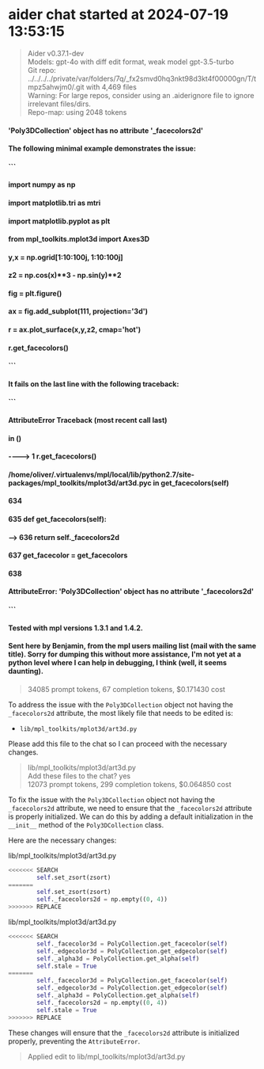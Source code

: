 
# aider chat started at 2024-07-19 13:53:15

> Aider v0.37.1-dev  
> Models: gpt-4o with diff edit format, weak model gpt-3.5-turbo  
> Git repo: ../../../../private/var/folders/7q/_fx2smvd0hq3nkt98d3kt4f00000gn/T/tmpz5ahwjm0/.git with 4,469 files  
> Warning: For large repos, consider using an .aiderignore file to ignore irrelevant files/dirs.  
> Repo-map: using 2048 tokens  

#### 'Poly3DCollection' object has no attribute '_facecolors2d'  
#### The following minimal example demonstrates the issue:  
####   
#### ```  
#### import numpy as np  
#### import matplotlib.tri as mtri  
#### import matplotlib.pyplot as plt  
#### from mpl_toolkits.mplot3d import Axes3D  
####   
#### y,x = np.ogrid[1:10:100j, 1:10:100j]  
#### z2 = np.cos(x)**3 - np.sin(y)**2  
#### fig = plt.figure()  
#### ax = fig.add_subplot(111, projection='3d')  
#### r = ax.plot_surface(x,y,z2, cmap='hot')  
#### r.get_facecolors()  
#### ```  
####   
#### It fails on the last line with the following traceback:  
####   
#### ```  
#### AttributeError                            Traceback (most recent call last)  
#### <ipython-input-13-de0f41d662cd> in <module>()  
#### ----> 1 r.get_facecolors()  
####   
#### /home/oliver/.virtualenvs/mpl/local/lib/python2.7/site-packages/mpl_toolkits/mplot3d/art3d.pyc in get_facecolors(self)  
####     634  
####     635     def get_facecolors(self):  
#### --> 636         return self._facecolors2d  
####     637     get_facecolor = get_facecolors  
####     638  
####   
#### AttributeError: 'Poly3DCollection' object has no attribute '_facecolors2d'  
#### ```  
####   
#### Tested with mpl versions 1.3.1 and 1.4.2.  
####   
#### Sent here by Benjamin, from the mpl users mailing list (mail with the same title). Sorry for dumping this without more assistance, I'm not yet at a python level where I can help in debugging, I think (well, it seems daunting).  
####  
> 34085 prompt tokens, 67 completion tokens, $0.171430 cost  

To address the issue with the `Poly3DCollection` object not having the `_facecolors2d` attribute, the most likely file that needs to be edited is:

- `lib/mpl_toolkits/mplot3d/art3d.py`

Please add this file to the chat so I can proceed with the necessary changes.

> lib/mpl_toolkits/mplot3d/art3d.py  
> Add these files to the chat? yes  
> 12073 prompt tokens, 299 completion tokens, $0.064850 cost  

To fix the issue with the `Poly3DCollection` object not having the `_facecolors2d` attribute, we need to ensure that the `_facecolors2d` attribute is properly initialized. We can do this by adding a default initialization in the `__init__` method of the `Poly3DCollection` class.

Here are the necessary changes:

lib/mpl_toolkits/mplot3d/art3d.py
```python
<<<<<<< SEARCH
        self.set_zsort(zsort)
=======
        self.set_zsort(zsort)
        self._facecolors2d = np.empty((0, 4))
>>>>>>> REPLACE
```

lib/mpl_toolkits/mplot3d/art3d.py
```python
<<<<<<< SEARCH
        self._facecolor3d = PolyCollection.get_facecolor(self)
        self._edgecolor3d = PolyCollection.get_edgecolor(self)
        self._alpha3d = PolyCollection.get_alpha(self)
        self.stale = True
=======
        self._facecolor3d = PolyCollection.get_facecolor(self)
        self._edgecolor3d = PolyCollection.get_edgecolor(self)
        self._alpha3d = PolyCollection.get_alpha(self)
        self._facecolors2d = np.empty((0, 4))
        self.stale = True
>>>>>>> REPLACE
```

These changes will ensure that the `_facecolors2d` attribute is initialized properly, preventing the `AttributeError`.

> Applied edit to lib/mpl_toolkits/mplot3d/art3d.py  
